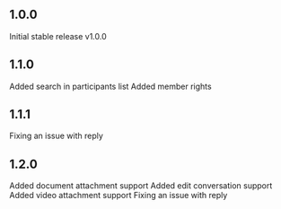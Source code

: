 ## 1.0.0

Initial stable release v1.0.0

## 1.1.0

Added search in participants list
Added member rights

## 1.1.1

Fixing an issue with reply

## 1.2.0

Added document attachment support
Added edit conversation support
Added video attachment support
Fixing an issue with reply

